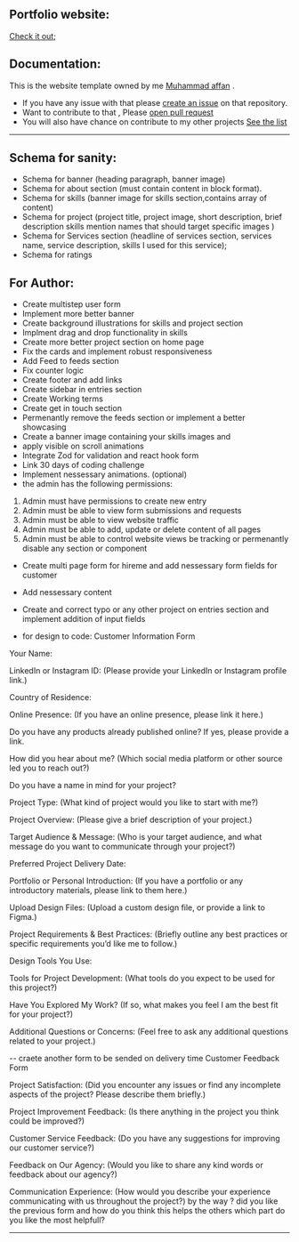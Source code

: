 ## Portfolio website:

[Check it out](https://my-portfolio-two-rho-84.vercel.app/);

## Documentation:
This is the website template owned by me [Muhammad affan](https://www.linkedin.com/in/muhammad-affan-139a3a290/) .

-  If you have any issue with that please [create an issue](https://github.com/Web-Affan-Farooq/My-portfolio/issues) on that repository. 
-  Want to contribute to that , Please [open pull request](https://github.com/Web-Affan-Farooq/My-portfolio/pulls)
-  You will also have chance on contribute to my other projects [See the list](https://github.com/Web-Affan-Farooq?tab=repositories)

---
## Schema for sanity:
- Schema for banner (heading paragraph, banner image)
- Schema for about section (must contain content in block format).
- Schema for skills (banner image for skills section,contains array of content)
- Schema for project (project title, project image, short description, brief description skills mention names that should target specific images )
- Schema for Services section (headline of services section, services name, service description, skills I used for this service);
- Schema for ratings

## For Author: 
- Create multistep user form
- Implement more better banner 
- Create background illustrations for skills and project section
- Implment drag and drop functionality in skills
- Create more better project section on home page
- Fix the cards and implement robust responsiveness
- Add Feed to feeds section
- Fix counter logic
- Create footer and add links
- Create sidebar in entries section
- Create Working terms
- Create get in touch section
- Permenantly remove the feeds section or implement a better showcasing 
- Create a banner image containing your skills images and 
- apply visible on scroll animations
- Integrate Zod for validation and react hook form
- Link 30 days of coding challenge
- Implement nessessary animations. (optional)
- the admin has the following permissions:
 1. Admin must have permissions to create new entry
 2. Admin must be able to view form submissions and requests
 3. Admin must be able to view website traffic
 4. Admin must be able to add, update or delete content of all pages 
 5. Admin must be able to control website views be tracking or permenantly disable any section or component

- Create multi page form for hireme and add nessessary form fields for customer
- Add nessessary content
- Create and correct typo or any other project on entries section and implement addition of input fields

- for design to code:
Customer Information Form

Your Name:

LinkedIn or Instagram ID:
(Please provide your LinkedIn or Instagram profile link.)

Country of Residence:

Online Presence:
(If you have an online presence, please link it here.)

Do you have any products already published online? If yes, please provide a link.


How did you hear about me?
(Which social media platform or other source led you to reach out?)

Do you have a name in mind for your project?

Project Type:
(What kind of project would you like to start with me?)

Project Overview:
(Please give a brief description of your project.)

Target Audience & Message:
(Who is your target audience, and what message do you want to communicate through your project?)

Preferred Project Delivery Date:

Portfolio or Personal Introduction:
(If you have a portfolio or any introductory materials, please link to them here.)

Upload Design Files:
(Upload a custom design file, or provide a link to Figma.)

Project Requirements & Best Practices:
(Briefly outline any best practices or specific requirements you’d like me to follow.)

Design Tools You Use:

Tools for Project Development:
(What tools do you expect to be used for this project?)

Have You Explored My Work?
(If so, what makes you feel I am the best fit for your project?)

Additional Questions or Concerns:
(Feel free to ask any additional questions related to your project.)


-- craete another form to be sended on delivery time
Customer Feedback Form

Project Satisfaction:
(Did you encounter any issues or find any incomplete aspects of the project? Please describe them briefly.)

Project Improvement Feedback:
(Is there anything in the project you think could be improved?)

Customer Service Feedback:
(Do you have any suggestions for improving our customer service?)

Feedback on Our Agency:
(Would you like to share any kind words or feedback about our agency?)

Communication Experience:
(How would you describe your experience communicating with us throughout the project?)
by the way ? did you like the previous form and how do you think this helps the others
which part do you like the most helpfull?

---